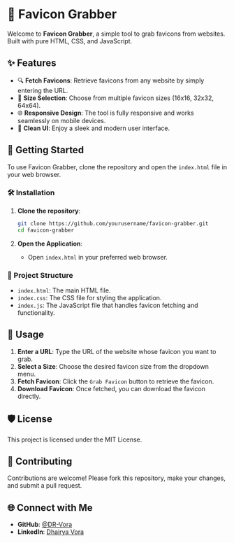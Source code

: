 # 🎨 Favicon Grabber

Welcome to **Favicon Grabber**, a simple tool to grab favicons from websites. Built with pure HTML, CSS, and JavaScript.

## ✨ Features

- 🔍 **Fetch Favicons**: Retrieve favicons from any website by simply entering the URL.
- 📏 **Size Selection**: Choose from multiple favicon sizes (16x16, 32x32, 64x64).
- 🌐 **Responsive Design**: The tool is fully responsive and works seamlessly on mobile devices.
- 🎨 **Clean UI**: Enjoy a sleek and modern user interface.

## 🚀 Getting Started

To use Favicon Grabber, clone the repository and open the `index.html` file in your web browser.

### 🛠️ Installation

1. **Clone the repository**:
    ```bash
    git clone https://github.com/yourusername/favicon-grabber.git
    cd favicon-grabber
    ```

2. **Open the Application**:
    - Open `index.html` in your preferred web browser.

### 📂 Project Structure

- `index.html`: The main HTML file.
- `index.css`: The CSS file for styling the application.
- `index.js`: The JavaScript file that handles favicon fetching and functionality.

## 🔧 Usage

1. **Enter a URL**: Type the URL of the website whose favicon you want to grab.
2. **Select a Size**: Choose the desired favicon size from the dropdown menu.
3. **Fetch Favicon**: Click the `Grab Favicon` button to retrieve the favicon.
4. **Download Favicon**: Once fetched, you can download the favicon directly.

## 🛡️ License

This project is licensed under the MIT License.

## 🙌 Contributing

Contributions are welcome! Please fork this repository, make your changes, and submit a pull request.

## 🌐 Connect with Me

- **GitHub**: [@DR-Vora](https://github.com/DR-Vora)
- **LinkedIn**: [Dhairya Vora](www.linkedin.com/in/dhairya-vora-475577275)
